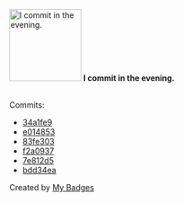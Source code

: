 <img src="https://github.com/my-badges/my-badges/blob/master/src/all-badges/time-of-commit/evening-commits.png?raw=true" alt="I commit in the evening." title="I commit in the evening." width="128">
<strong>I commit in the evening.</strong>
<br><br>

Commits:

- <a href="https://github.com/Abirdcfly/npm-show/commit/34a1fe91e32f5777a27ef680332b97a48f840b61">34a1fe9</a>
- <a href="https://github.com/Abirdcfly/npm-show/commit/e01485327fa80b97fb266451d2c65b58dc3ad420">e014853</a>
- <a href="https://github.com/Abirdcfly/npm-show/commit/83fe303e4ea17a47ac542ac13a4f617ca4bcca6f">83fe303</a>
- <a href="https://github.com/Abirdcfly/npm-show/commit/f2a0937357be5e572867240879e5c2e94f27b823">f2a0937</a>
- <a href="https://github.com/Abirdcfly/npm-show/commit/7e812d5a6f8572ac3910f01f8e03eea6af562c9f">7e812d5</a>
- <a href="https://github.com/Abirdcfly/npm-show/commit/bdd34ea24eb60b3c822db382b94349037977c5f4">bdd34ea</a>


Created by <a href="https://github.com/my-badges/my-badges">My Badges</a>